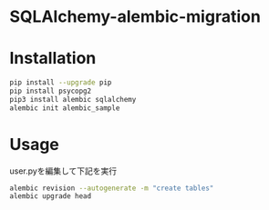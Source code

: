 # SQLAlchemy-alembic-migration

# Installation

```bash
pip install --upgrade pip
pip install psycopg2
pip3 install alembic sqlalchemy
alembic init alembic_sample

```

# Usage

user.pyを編集して下記を実行
```bash
alembic revision --autogenerate -m "create tables"
alembic upgrade head
```
